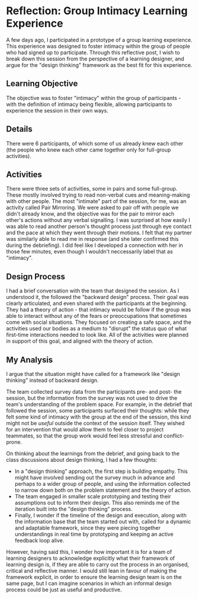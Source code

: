 
# Reflection: Group Intimacy Learning Experience
A few days ago, I participated in a prototype of a group learning experience. This experience was designed to foster intimacy within the group of people who had signed up to participate. Through this reflective post, I wish to break down this session from the perspective of a learning designer, and argue for the "design thinking" framework as the best fit for this experience.

## Learning Objective
The objective was to foster "intimacy" within the group of participants - with the definition of intimacy being flexible, allowing participants to experience the session in their own ways.

## Details
There were 6 participants, of which some of us already knew each other (the people who knew each other came together only for full-group activities).

## Activities
There were three sets of activities, some in pairs and some full-group. These mostly involved trying to read non-verbal cues and meaning-making with other people. The most "intimate" part of the session, for me, was an activity called Pair Mirroring. We were asked to pair off with people we didn't already know, and the objective was for the pair to mirror each other's actions without any verbal signalling. I was surprised at how easily I was able to read another person's thought process just through eye contact and the pace at which they went through their motions. I felt that my partner was similarly able to read me in response (and she later confirmed this during the debriefing). I did feel like I developed a connection with her in those few minutes, even though I wouldn't neccessarily label that as "intimacy".

## Design Process
I had a  brief conversation with the team that designed the session. As I understood it, the followed the "backward design" process. Their goal was clearly articulated, and even shared with the participants at the beginning. They had a theory of action - that intimacy would be follow if the group was able to interact without any of the fears or preoccupations that sometimes come with social situations. They focused on creating a safe space, and the activities used our bodies as a medium to "disrupt" the status quo of what first-time interactions needed to look like. All of the activities were planned in support of this goal, and aligned with the theory of action.

## My Analysis
I argue that the situation might have called for a framework like "design thinking" instead of backward design.

The team collected survey data from the participants pre- and post- the session, but the information from the survey was not used to drive the team's understanding of the problem space.
For example, in the debrief that followed the session, some participants surfaced their thoughts: while they felt some kind of intimacy with the group at the end of the session, this kind might not be _useful_ outside the context of the session itself. They wished for an intervention that would allow them to feel closer to project teammates, so that the group work would feel less stressful and conflict-prone.

On thinking about the learnings from the debrief, and going back to the class discussions about design thinking, I had a few thoughts:

* In a "design thinking" approach, the first step is building empathy. This might have involved sending out the survey much in advance and perhaps to a wider group of people, and using the information collected to narrow down both on the problem statement and the theory of action. 
* The team engaged in smaller scale prototyping and testing their assumptions out to inform their design. This also reminds me of the iteration built into the "design thinking" process.
* Finally, I wonder if the timeline of the design and execution, along with the information base that the team started out with, called for a dynamic and adaptable framework, since they were piecing together understandings in real time by prototyping and keeping an active feedback loop alive.

However, having said this, I wonder how important it is for a team of learning designers to acknowledge explicitly what their framework of learning design is, if they are able to carry out the process in an organised, critical and reflective manner. I would still lean in favour of making the framework explicit, in order to ensure the learning design team is on the same page, but I can imagine scenarios in which an informal design process could be just as useful and productive.
